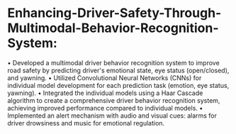 # Enhancing-Driver-Safety-Through-Multimodal-Behavior-Recognition-System:
•	Developed a multimodal driver behavior recognition system to improve road safety by predicting driver's emotional state, eye status (open/closed), and yawning.
•	Utilized Convolutional Neural Networks (CNNs) for individual model development for each prediction task (emotion, eye status, yawning).
•	Integrated the individual models using a Haar Cascade algorithm to create a comprehensive driver behavior recognition system, achieving improved performance compared to individual models.
•	Implemented an alert mechanism with audio and visual cues: alarms for driver drowsiness and music for emotional regulation.
